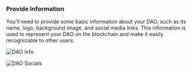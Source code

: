 ### Provide Information

You'll need to provide some basic information about your DAO, such as its name, logo, background image, and social media links. This information is used to represent your DAO on the blockchain and make it easily recognizable to other users.

![DAO Info](/img/dao-info.png)

![DAO Socials](/img/dao-socials.png)

